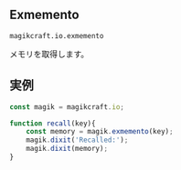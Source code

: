 ## Exmemento

`magikcraft.io.exmemento`

メモリを取得します。

## 実例

```javascript
const magik = magikcraft.io;

function recall(key){
    const memory = magik.exmemento(key);
    magik.dixit('Recalled:');
    magik.dixit(memory);
}
```
